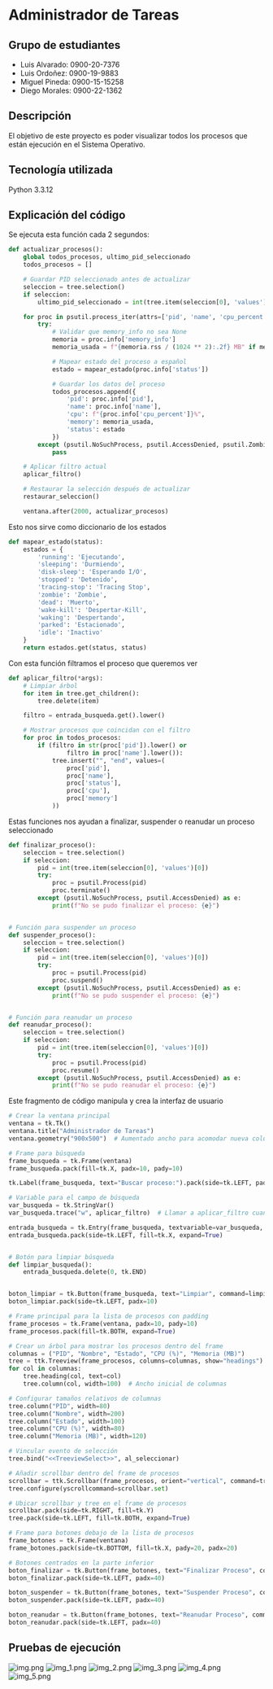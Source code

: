 # Administrador de Tareas

## Grupo de estudiantes

- Luis Alvarado: 0900-20-7376
- Luis Ordoñez: 0900-19-9883
- Miguel Pineda: 0900-15-15258
- Diego Morales: 0900-22-1362

## Descripción

El objetivo de este proyecto es poder visualizar todos los procesos que están ejecución en el Sistema Operativo.

## Tecnología utilizada

Python 3.3.12

## Explicación del código

Se ejecuta  esta función cada 2 segundos:
```python
def actualizar_procesos():
    global todos_procesos, ultimo_pid_seleccionado
    todos_procesos = []

    # Guardar PID seleccionado antes de actualizar
    seleccion = tree.selection()
    if seleccion:
        ultimo_pid_seleccionado = int(tree.item(seleccion[0], 'values')[0])

    for proc in psutil.process_iter(attrs=['pid', 'name', 'cpu_percent', 'memory_info', 'status']):
        try:
            # Validar que memory_info no sea None
            memoria = proc.info['memory_info']
            memoria_usada = f"{memoria.rss / (1024 ** 2):.2f} MB" if memoria else "N/A"

            # Mapear estado del proceso a español
            estado = mapear_estado(proc.info['status'])

            # Guardar los datos del proceso
            todos_procesos.append({
                'pid': proc.info['pid'],
                'name': proc.info['name'],
                'cpu': f"{proc.info['cpu_percent']}%",
                'memory': memoria_usada,
                'status': estado
            })
        except (psutil.NoSuchProcess, psutil.AccessDenied, psutil.ZombieProcess):
            pass

    # Aplicar filtro actual
    aplicar_filtro()

    # Restaurar la selección después de actualizar
    restaurar_seleccion()

    ventana.after(2000, actualizar_procesos)  
```

Esto nos sirve como diccionario de los estados

```python
def mapear_estado(status):
    estados = {
        'running': 'Ejecutando',
        'sleeping': 'Durmiendo',
        'disk-sleep': 'Esperando I/O',
        'stopped': 'Detenido',
        'tracing-stop': 'Tracing Stop',
        'zombie': 'Zombie',
        'dead': 'Muerto',
        'wake-kill': 'Despertar-Kill',
        'waking': 'Despertando',
        'parked': 'Estacionado',
        'idle': 'Inactivo'
    }
    return estados.get(status, status)
```

Con esta función filtramos el proceso que queremos ver

```python
def aplicar_filtro(*args):
    # Limpiar árbol
    for item in tree.get_children():
        tree.delete(item)

    filtro = entrada_busqueda.get().lower()

    # Mostrar procesos que coincidan con el filtro
    for proc in todos_procesos:
        if (filtro in str(proc['pid']).lower() or
                filtro in proc['name'].lower()):
            tree.insert("", "end", values=(
                proc['pid'],
                proc['name'],
                proc['status'],
                proc['cpu'],
                proc['memory']
            ))
```

Estas funciones nos ayudan a finalizar, suspender o reanudar un proceso seleccionado

```python
def finalizar_proceso():
    seleccion = tree.selection()
    if seleccion:
        pid = int(tree.item(seleccion[0], 'values')[0])
        try:
            proc = psutil.Process(pid)
            proc.terminate()
        except (psutil.NoSuchProcess, psutil.AccessDenied) as e:
            print(f"No se pudo finalizar el proceso: {e}")


# Función para suspender un proceso
def suspender_proceso():
    seleccion = tree.selection()
    if seleccion:
        pid = int(tree.item(seleccion[0], 'values')[0])
        try:
            proc = psutil.Process(pid)
            proc.suspend()
        except (psutil.NoSuchProcess, psutil.AccessDenied) as e:
            print(f"No se pudo suspender el proceso: {e}")


# Función para reanudar un proceso
def reanudar_proceso():
    seleccion = tree.selection()
    if seleccion:
        pid = int(tree.item(seleccion[0], 'values')[0])
        try:
            proc = psutil.Process(pid)
            proc.resume()
        except (psutil.NoSuchProcess, psutil.AccessDenied) as e:
            print(f"No se pudo reanudar el proceso: {e}")
```

Este fragmento de código manipula y crea la interfaz de usuario

```python
# Crear la ventana principal
ventana = tk.Tk()
ventana.title("Administrador de Tareas")
ventana.geometry("900x500")  # Aumentado ancho para acomodar nueva columna

# Frame para búsqueda
frame_busqueda = tk.Frame(ventana)
frame_busqueda.pack(fill=tk.X, padx=10, pady=10)

tk.Label(frame_busqueda, text="Buscar proceso:").pack(side=tk.LEFT, padx=(0, 10))

# Variable para el campo de búsqueda
var_busqueda = tk.StringVar()
var_busqueda.trace("w", aplicar_filtro)  # Llamar a aplicar_filtro cuando cambie el valor

entrada_busqueda = tk.Entry(frame_busqueda, textvariable=var_busqueda, width=30)
entrada_busqueda.pack(side=tk.LEFT, fill=tk.X, expand=True)


# Botón para limpiar búsqueda
def limpiar_busqueda():
    entrada_busqueda.delete(0, tk.END)


boton_limpiar = tk.Button(frame_busqueda, text="Limpiar", command=limpiar_busqueda)
boton_limpiar.pack(side=tk.LEFT, padx=10)

# Frame principal para la lista de procesos con padding
frame_procesos = tk.Frame(ventana, padx=10, pady=10)
frame_procesos.pack(fill=tk.BOTH, expand=True)

# Crear un árbol para mostrar los procesos dentro del frame
columnas = ("PID", "Nombre", "Estado", "CPU (%)", "Memoria (MB)")
tree = ttk.Treeview(frame_procesos, columns=columnas, show="headings")
for col in columnas:
    tree.heading(col, text=col)
    tree.column(col, width=100)  # Ancho inicial de columnas

# Configurar tamaños relativos de columnas
tree.column("PID", width=80)
tree.column("Nombre", width=200)
tree.column("Estado", width=100)
tree.column("CPU (%)", width=80)
tree.column("Memoria (MB)", width=120)

# Vincular evento de selección
tree.bind("<<TreeviewSelect>>", al_seleccionar)

# Añadir scrollbar dentro del frame de procesos
scrollbar = ttk.Scrollbar(frame_procesos, orient="vertical", command=tree.yview)
tree.configure(yscrollcommand=scrollbar.set)

# Ubicar scrollbar y tree en el frame de procesos
scrollbar.pack(side=tk.RIGHT, fill=tk.Y)
tree.pack(side=tk.LEFT, fill=tk.BOTH, expand=True)

# Frame para botones debajo de la lista de procesos
frame_botones = tk.Frame(ventana)
frame_botones.pack(side=tk.BOTTOM, fill=tk.X, pady=20, padx=20)

# Botones centrados en la parte inferior
boton_finalizar = tk.Button(frame_botones, text="Finalizar Proceso", command=finalizar_proceso)
boton_finalizar.pack(side=tk.LEFT, padx=40)

boton_suspender = tk.Button(frame_botones, text="Suspender Proceso", command=suspender_proceso)
boton_suspender.pack(side=tk.LEFT, padx=40)

boton_reanudar = tk.Button(frame_botones, text="Reanudar Proceso", command=reanudar_proceso)
boton_reanudar.pack(side=tk.LEFT, padx=40)
```

## Pruebas de ejecución

![img.png](https://github.com/L-ordo/SO2-AdminTareas_py/tree/main/Imagenes%20Docu/img.png)
![img_1.png](https://github.com/L-ordo/SO2-AdminTareas_py/tree/main/Imagenes%20Docu/img_1.png)
![img_2.png](https://github.com/L-ordo/SO2-AdminTareas_py/tree/main/Imagenes%20Docu/img_2.png)
![img_3.png](https://github.com/L-ordo/SO2-AdminTareas_py/tree/main/Imagenes%20Docu/img_3.png)
![img_4.png](https://github.com/L-ordo/SO2-AdminTareas_py/tree/main/Imagenes%20Docu/img_4.png)
![img_5.png](https://github.com/L-ordo/SO2-AdminTareas_py/tree/main/Imagenes%20Docu/img_5.png)
